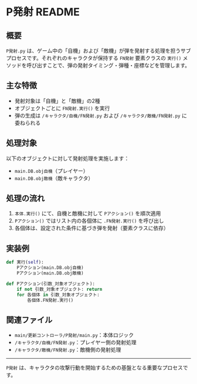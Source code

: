 # P発射 README

## 概要
`P発射.py` は、ゲーム中の「自機」および「敵機」が弾を発射する処理を担うサブプロセスです。それぞれのキャラクタが保持する `FN発射` 要素クラスの `実行()` メソッドを呼び出すことで、弾の発射タイミング・弾種・座標などを管理します。

## 主な特徴
- 発射対象は「自機」と「敵機」の2種
- オブジェクトごとに `FN発射.実行()` を実行
- 弾の生成は `/キャラクタ/自機/FN発射.py` および `/キャラクタ/敵機/FN発射.py` に委ねられる

## 処理対象
以下のオブジェクトに対して発射処理を実施します：

- `main.DB.obj自機`（プレイヤー）
- `main.DB.obj敵機`（敵キャラクタ）

## 処理の流れ
1. `本体.実行()` にて、自機と敵機に対して `Pアクション()` を順次適用
2. `Pアクション()` ではリスト内の各個体に `.FN発射.実行()` を呼び出し
3. 各個体は、設定された条件に基づき弾を発射（要素クラスに依存）

## 実装例
```python
def 実行(self):
    Pアクション(main.DB.obj自機)
    Pアクション(main.DB.obj敵機)

def Pアクション(引数_対象オブジェクト):
    if not 引数_対象オブジェクト: return
    for 各個体 in 引数_対象オブジェクト:
        各個体.FN発射.実行()
```

## 関連ファイル
- `main/更新コントローラ/P発射/main.py`：本体ロジック
- `/キャラクタ/自機/FN発射.py`：プレイヤー側の発射処理
- `/キャラクタ/敵機/FN発射.py`：敵機側の発射処理

---
`P発射` は、キャラクタの攻撃行動を開始するための基盤となる重要なプロセスです。
